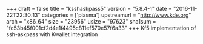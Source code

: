 +++
draft = false
title = "ksshaskpass5"
version = "5.8.4-1"
date = "2016-11-22T22:30:13"
categories = ['plasma']
upstreamurl = "http://www.kde.org"
arch = "x86_64"
size = "23956"
usize = "97623"
sha1sum = "fc53b45f001cf2d4e1f4495c811ef570e57f6a33"
+++
Kf5 implementation of ssh-askpass with Kwallet integration